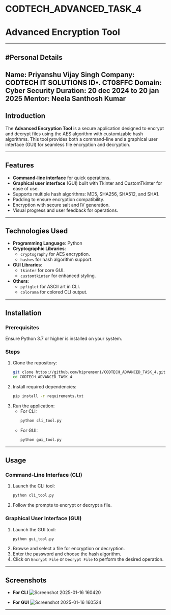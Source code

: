# CODTECH_ADVANCED_TASK_4
# Advanced Encryption Tool
---
#Personal Details 
---
Name: Priyanshu Vijay Singh
Company: CODTECH IT SOLUTIONS
ID•. CT08FFC
Domain: Cyber Security
Duration: 20 dec 2024 to 20 jan 2025
Mentor: Neela Santhosh Kumar
---
## Introduction
The **Advanced Encryption Tool** is a secure application designed to encrypt and decrypt files using the AES algorithm with customizable hash algorithms. This tool provides both a command-line and a graphical user interface (GUI) for seamless file encryption and decryption.

---

## Features
- **Command-line interface** for quick operations.
- **Graphical user interface** (GUI) built with Tkinter and CustomTkinter for ease of use.
- Supports multiple hash algorithms: MD5, SHA256, SHA512, and SHA1.
- Padding to ensure encryption compatibility.
- Encryption with secure salt and IV generation.
- Visual progress and user feedback for operations.

---

## Technologies Used
- **Programming Language**: Python
- **Cryptographic Libraries**:
  - `cryptography` for AES encryption.
  - `hashes` for hash algorithm support.
- **GUI Libraries**:
  - `tkinter` for core GUI.
  - `customtkinter` for enhanced styling.
- **Others**:
  - `pyfiglet` for ASCII art in CLI.
  - `colorama` for colored CLI output.

---

## Installation
### Prerequisites
Ensure Python 3.7 or higher is installed on your system.

### Steps
1. Clone the repository:
   ```bash
   git clone https://github.com/hipremsoni/CODTECH_ADVANCED_TASK_4.git
   cd CODTECH_ADVANCED_TASK_4
   ```
2. Install required dependencies:
   ```bash
   pip install -r requirements.txt
   ```
3. Run the application:
   - For CLI:
     ```bash
     python cli_tool.py
     ```
   - For GUI:
     ```bash
     python gui_tool.py
     ```

---

## Usage
### Command-Line Interface (CLI)
1. Launch the CLI tool:
   ```bash
   python cli_tool.py
   ```
2. Follow the prompts to encrypt or decrypt a file.

### Graphical User Interface (GUI)
1. Launch the GUI tool:
   ```bash
   python gui_tool.py
   ```
2. Browse and select a file for encryption or decryption.
3. Enter the password and choose the hash algorithm.
4. Click on `Encrypt File` or `Decrypt File` to perform the desired operation.

---

## Screenshots

- **For CLI**
![Screenshot 2025-01-16 160420](https://github.com/user-attachments/assets/f0be0609-1038-4b9a-8995-f3629db99115)

- **For GUI**
![Screenshot 2025-01-16 160524](https://github.com/user-attachments/assets/e1da6ec3-3ab2-4499-87ac-e5f258664a22)



---
